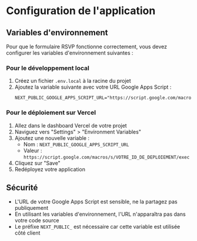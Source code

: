 # Configuration de l'application

## Variables d'environnement

Pour que le formulaire RSVP fonctionne correctement, vous devez configurer les variables d'environnement suivantes :

### Pour le développement local

1. Créez un fichier `.env.local` à la racine du projet
2. Ajoutez la variable suivante avec votre URL Google Apps Script :
   ```
   NEXT_PUBLIC_GOOGLE_APPS_SCRIPT_URL="https://script.google.com/macros/s/VOTRE_ID_DE_DEPLOIEMENT/exec"
   ```

### Pour le déploiement sur Vercel

1. Allez dans le dashboard Vercel de votre projet
2. Naviguez vers "Settings" > "Environment Variables"
3. Ajoutez une nouvelle variable :
   - Nom : `NEXT_PUBLIC_GOOGLE_APPS_SCRIPT_URL`
   - Valeur : `https://script.google.com/macros/s/VOTRE_ID_DE_DEPLOIEMENT/exec`
4. Cliquez sur "Save"
5. Redéployez votre application

## Sécurité

- L'URL de votre Google Apps Script est sensible, ne la partagez pas publiquement
- En utilisant les variables d'environnement, l'URL n'apparaîtra pas dans votre code source
- Le préfixe `NEXT_PUBLIC_` est nécessaire car cette variable est utilisée côté client
